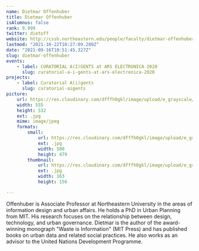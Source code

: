 ```yaml
---
name: Dietmar Offenhuber
title: Dietmar Offenhuber
isAlumnus: false
rank: 9.999
twitter: dietoff
website: http://cssh.northeastern.edu/people/faculty/dietmar-offenhuber/
lastmod: "2021-10-22T10:27:09.289Z"
date: "2021-09-16T10:51:45.327Z"
slug: dietmar-offenhuber
events:
    - label: CURATORIAL A(I)GENTS at ARS ELECTRONICA 2020
      slug: curatorial-a-i-gents-at-ars-electronica-2020
projects:
    - label: Curatorial A(i)gents
      slug: curatorial-aigents
picture:
    url: https://res.cloudinary.com/dfffh0gkl/image/upload/e_grayscale/v1634898422/dietmar_ddec27646c.jpg
    width: 555
    height: 532
    ext: .jpg
    mime: image/jpeg
    formats:
        small:
            url: https://res.cloudinary.com/dfffh0gkl/image/upload/e_grayscale/v1634898423/small_dietmar_ddec27646c.jpg
            ext: .jpg
            width: 500
            height: 479
        thumbnail:
            url: https://res.cloudinary.com/dfffh0gkl/image/upload/e_grayscale/v1634898422/thumbnail_dietmar_ddec27646c.jpg
            ext: .jpg
            width: 163
            height: 156

---
```

Offenhuber is Associate Professor at Northeastern University in the areas of information design and urban affairs. He holds a PhD in Urban Planning from MIT. His research focuses on the relationship between design, technology, and urban governance. Dietmar is the author of the award-winning monograph "Waste is Information" (MIT Press) and has published books on urban data and related social practices. He also works as an advisor to the United Nations Development Programme.